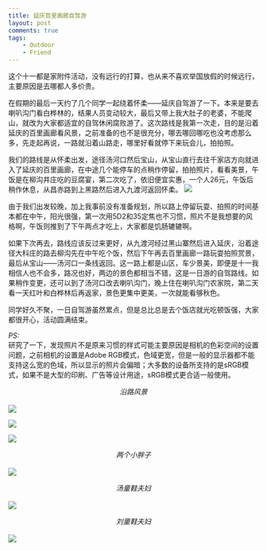 ```yaml
---
title: 延庆百里画廊自驾游
layout: post
comments: true
tags: 
    - Outdoor
    - Friend
---
```

这个十一都是家附件活动，没有远行的打算，也从来不喜欢举国放假的时候远行，主要原因是去哪都人多价贵。

在假期的最后一天约了几个同学一起绕着怀柔——延庆自驾游了一下。本来是要去喇叭沟门看白桦林的，结果人员变动较大，最后又带上我大肚子的老婆，不能爬山，就改为大家都适宜的自驾休闲腐败游了。这次路线是我第一次走，目的是沿着延庆的百里画廊看风景，之前准备的也不是很充分，哪去哪回哪吃也没考虑那么多，先走起再说，一路就沿着山路走，哪里好看就停下来玩会儿，拍拍照。

我们的路线是从怀柔出发，途径汤河口然后宝山，从宝山直行去往千家店方向就进入了延庆的百里画廊，在中途几个能停车的点稍作停留，拍拍照片，看看美景，午饭是在柳沟井庄吃的豆腐宴，第二次吃了，依旧便宜实惠，一个人26元，午饭后稍作休息，从昌赤路到上黑路然后进入九渡河返回怀柔。
![](http://lc-ec5pgDDk.cn-n1.lcfile.com/9kr4ijI10X03u8Jz4bA0xWSGgXPhLvTYJ15K1987.jpg)

由于我们出发较晚，加上我事前没有准备规划，所以路上停留玩耍、拍照的时间基本都在中午，阳光很强，第一次用5D2和35定焦也不习惯，照片不是我想要的风格啊，午饭则推到了下午两点才吃上，大家都是饥肠辘辘啊。

如果下次再去，路线应该反过来更好，从九渡河经过黑山寨然后进入延庆，沿着途径大科庄的路去柳沟先在中午吃个饭，然后下午再去百里画廊一路玩耍拍照赏景，最后从宝山——汤河口一条线返回。这一路上都是山区，车少景美，即便是十一我相信人也不会多，路况也好，两边的景色都相当不错，这是一日游的自驾路线。如果稍作变更，还可以到了汤河口改去喇叭沟门，晚上住在喇叭沟门农家院，第二天看一天红叶和白桦林后再返家，景色更集中更美，一次就能看够秋色。

同学好久不聚，一日自驾游虽然累点，但是总比总是去个饭店就光吃顿饭强，大家都很开心，活动圆满结束。

*PS:*  
研究了一下，发现照片不是原来习惯的样式可能主要原因是相机的色彩空间的设置问题，之前相机的设置是Adobe RGB模式，色域更宽，但是一般的显示器都不能支持这么宽的色域，所以显示的照片会偏暗；大多数的设备所支持的是sRGB模式，如果不是大型的印刷、广告等设计用途，sRGB模式更合适一般使用。

*<center>沿路风景</center>*  
![](http://lc-ec5pgDDk.cn-n1.lcfile.com/87ujx0gu8fvmhwMj8HA1sY1WqULtJ6WeMyS5HVio.jpg)

![](http://lc-ec5pgDDk.cn-n1.lcfile.com/4zFS6BwP9Sn3xKnPhOiBPmRhI12w92JsR3y5tQXV.jpg)

![](http://lc-ec5pgDDk.cn-n1.lcfile.com/K6iQG9sIOGdvLqqOeBvVHnQtnYRPNk4wpwjLgO0h.jpg)

*<center>两个小胖子</center>*  
![](http://lc-ec5pgDDk.cn-n1.lcfile.com/WPLEI3dpYOX8F2O8LjWQsi4pcDcVAcotqUemwsdg.jpg)

*<center>汤童鞋夫妇</center>*  
![](http://lc-ec5pgDDk.cn-n1.lcfile.com/0KxCSXRKio79amLn1dMS3HODicgYqmyu5sl6Ls4r.jpg)

*<center>刘童鞋夫妇</center>*  
![](http://lc-ec5pgDDk.cn-n1.lcfile.com/T3BRasl2LWcXaOQLzJqF15fB64CvW9KAgSAP1p79.jpg)

